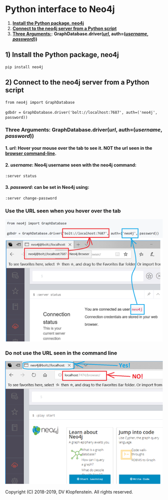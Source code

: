 # Python interface to Neo4j

1) [**Install the Python package, neo4j**](#1-install-the-python-package-neo4j)
2) [**Connect to the neo4j server from a Python script**](#2-connect-to-the-neo4j-server-from-a-python-script)
3) [**Three Arguments:**](#three-arguments-graphdatabasedriverurl-authusername-password):
**GraphDatabase.driver([_url_](d#1-url-hover-your-mouse-over-the-tab-to-see-it--not-the-url-seen-in-the-browser-command-line),
auth=([_username_](#2-username-neo4j-username-seen-with-the-neo4j-command), [_password_](#3-password-can-be-set-in-neo4j-using)))**

## 1) Install the Python package, neo4j
```
pip install neo4j
```

## 2) Connect to the neo4j server from a Python script
```
from neo4j import GraphDatabase

gdbdr = GraphDatabase.driver('bolt://localhost:7687', auth=('neo4j', password))
```

### Three Arguments: GraphDatabase.driver(_url_, auth=(_username_, _password_))
#### 1. _url_: Hover your mouse over the tab to see it.  NOT the url seen in the [browser command-line](#do-not-use-the-url-seen-in-the-command-line).   
#### 2. _username_: Neo4j username seen with the neo4j command:    
```
:server status
```
#### 3. _password_: can be set in Neo4j using:   
```
:server change-password
```
### Use the URL seen when you hover over the tab
![driver args](images/python_neo4j_gdbdr.png)

### Do not use the URL seen in the command line
![URL Yes NO](images/python_neo4j_gdbdr_url.png)

Copyright (C) 2018-2019, DV Klopfenstein. All rights reserved.
